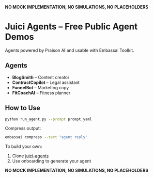 

**NO MOCK IMPLEMENTATION, NO SIMULATIONS, NO PLACEHOLDERS**


# Juici Agents – Free Public Agent Demos

Agents powered by Praison AI and usable with Embassai Toolkit.

## Agents

- **BlogSmith** – Content creator
- **ContractCopilot** – Legal assistant
- **FunnelBot** – Marketing copy
- **FitCoachAI** – Fitness planner

## How to Use

```bash
python run_agent.py --prompt prompt.yaml
```

Compress output:

```bash
embassai compress --text "agent reply"
```

To build your own:
1. Clone [juici-agents](https://github.com/houseofjuici/juici-agents)
2. Use onboarding to generate your agent



**NO MOCK IMPLEMENTATION, NO SIMULATIONS, NO PLACEHOLDERS**


